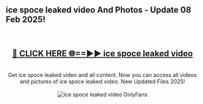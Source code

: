 <h2>ice spoce leaked video And Photos - Update 08 Feb 2025!</h2>
<br>
<div align="center">
<h2><a href="https://cutt.ly/te57wshS" rel="nofollow">🔴 CLICK HERE 🌐==►► ice spoce leaked video</a></h2>
<br>
Get ice spoce leaked video and all content. Now you can access all videos and pictures of ice spoce leaked video. New Updated Files 2025!
<br>
<br>
<a href="https://cutt.ly/te57wshS" rel="nofollow" data-target="animated-image.originalLink"><img src="https://i.ibb.co.com/WyWwxjT/player-gif2.gif" alt="ice spoce leaked video OnlyFans" style="max-width: 100%; display: inline-block;" data-target="animated-image.originalImage"></a>
</div>
<br>
